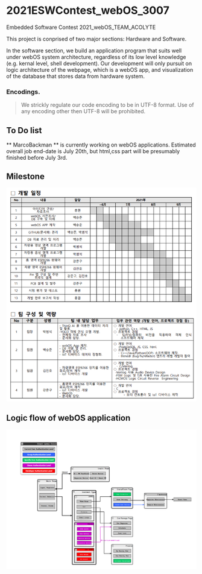 # 2021ESWContest_webOS_3007
Embedded Software Contest 2021_webOS_TEAM_ACOLYTE

  This project is conprised of two major sections: Hardware and Software.
  
  In the software section, we build an application program that suits well under webOS system architecture, regardless of its low level knowledge (e.g. kernal level, shell development).
  Our development will only pursuit on logic architecture of the webpage, which is a webOS app, and visualization of the database that stores data from hardware system.

### Encodings.
> We strickly regulate our code encoding to be in UTF-8 format. Use of any encoding other then UTF-8 will be prohibited.

## To Do list
  ** MarcoBackman ** is currently working on webOS applications. Estimated overall job end-date is July 20th, but html,css part will be presumably finished before July 3rd.

## Milestone
![Milestone Image](img/Milestone.PNG)

## Logic flow of webOS application
![Milestone Image](img/logicflowDraft.PNG)

